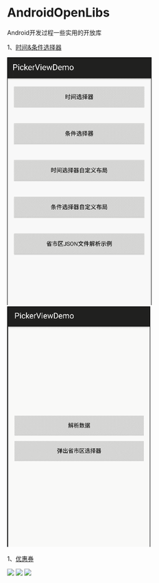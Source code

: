 # AndroidOpenLibs
Android开发过程一些实用的开放库

1、[时间&条件选择器](https://github.com/Bigkoo/Android-PickerView)

![Aaron Swartz](https://github.com/Bigkoo/Android-PickerView/raw/master/preview/timepicker.gif)
![Aaron Swartz](https://github.com/Bigkoo/Android-PickerView/raw/master/preview/JsonData.gif)

1、[优惠券](https://github.com/dongjunkun/CouponView)

![](https://github.com/dongjunkun/CouponView/raw/master/art/coupnView_gif1.gif)
![](https://github.com/dongjunkun/CouponView/raw/master/art/coupnView_gif2.gif)
![](https://github.com/dongjunkun/CouponView/raw/master/art/coupnView_gif3.gif)
